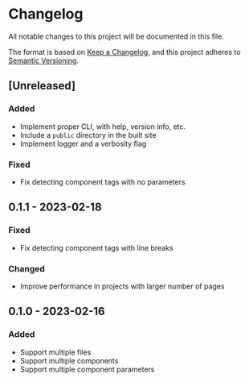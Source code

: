# Changelog

All notable changes to this project will be documented in this file.

The format is based on [Keep a Changelog](https://keepachangelog.com/en/1.0.0/),
and this project adheres to [Semantic Versioning](https://semver.org/spec/v2.0.0.html).

## [Unreleased]
### Added
- Implement proper CLI, with help, version info, etc.
- Include a `public` directory in the built site
- Implement logger and a verbosity flag

### Fixed
- Fix detecting component tags with no parameters

## 0.1.1 - 2023-02-18
### Fixed
- Fix detecting component tags with line breaks

### Changed
- Improve performance in projects with larger number of pages

## 0.1.0 - 2023-02-16
### Added
- Support multiple files
- Support multiple components
- Support multiple component parameters
